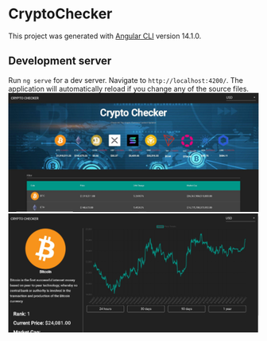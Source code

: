 # CryptoChecker

This project was generated with [Angular CLI](https://github.com/angular/angular-cli) version 14.1.0.

## Development server

Run `ng serve` for a dev server. Navigate to `http://localhost:4200/`. The application will automatically reload if you change any of the source files.
![alt text](https://github.com/manu042k/CRYPTO-CHECKER/blob/master/Capture.JPG?raw=true "UI") 
![alt text](https://github.com/manu042k/CRYPTO-CHECKER/blob/master/Capture.1JPG.JPG?raw=true "UI2") 


